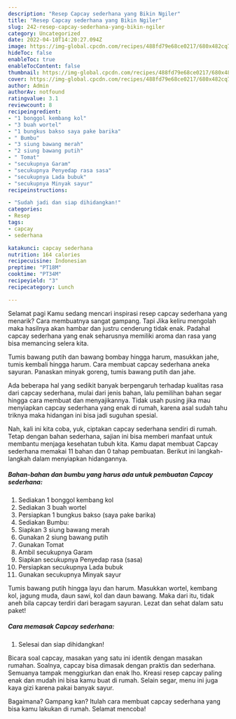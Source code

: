 ```yaml
---
description: "Resep Capcay sederhana yang Bikin Ngiler"
title: "Resep Capcay sederhana yang Bikin Ngiler"
slug: 242-resep-capcay-sederhana-yang-bikin-ngiler
category: Uncategorized
date: 2022-04-10T14:20:27.094Z
image: https://img-global.cpcdn.com/recipes/488fd79e68ce0217/680x482cq70/capcay-sederhana-foto-resep-utama.jpg
hideToc: false
enableToc: true
enableTocContent: false
thumbnail: https://img-global.cpcdn.com/recipes/488fd79e68ce0217/680x482cq70/capcay-sederhana-foto-resep-utama.jpg
cover: https://img-global.cpcdn.com/recipes/488fd79e68ce0217/680x482cq70/capcay-sederhana-foto-resep-utama.jpg
author: Admin
authorAv: notfound
ratingvalue: 3.1
reviewcount: 8
recipeingredient:
- "1 bonggol kembang kol"
- "3 buah wortel"
- "1 bungkus bakso saya pake barika"
- " Bumbu"
- "3 siung bawang merah"
- "2 siung bawang putih"
- " Tomat"
- "secukupnya Garam"
- "secukupnya Penyedap rasa sasa"
- "secukupnya Lada bubuk"
- "secukupnya Minyak sayur"
recipeinstructions:

- "Sudah jadi dan siap dihidangkan!"
categories:
- Resep
tags:
- capcay
- sederhana

katakunci: capcay sederhana 
nutrition: 164 calories
recipecuisine: Indonesian
preptime: "PT18M"
cooktime: "PT34M"
recipeyield: "3"
recipecategory: Lunch

---
```



Selamat pagi Kamu sedang mencari inspirasi resep capcay sederhana yang menarik? Cara membuatnya sangat gampang. Tapi Jika keliru mengolah maka hasilnya akan hambar dan justru cenderung tidak enak. Padahal capcay sederhana yang enak seharusnya memiliki aroma dan rasa yang bisa memancing selera kita.


Tumis bawang putih dan bawang bombay hingga harum, masukkan jahe, tumis kembali hingga harum. Cara membuat capcay sederhana aneka sayuran. Panaskan minyak goreng, tumis bawang putih dan jahe.

Ada beberapa hal yang sedikit banyak berpengaruh terhadap kualitas rasa dari capcay sederhana, mulai dari jenis bahan, lalu pemilihan bahan segar hingga cara membuat dan menyajikannya. Tidak usah pusing jika mau menyiapkan capcay sederhana yang enak di rumah, karena asal sudah tahu triknya maka hidangan ini bisa jadi suguhan spesial.


Nah, kali ini kita coba, yuk, ciptakan capcay sederhana sendiri di rumah. Tetap dengan bahan sederhana, sajian ini bisa memberi manfaat untuk membantu menjaga kesehatan tubuh kita. Kamu dapat membuat Capcay sederhana memakai 11 bahan dan 0 tahap pembuatan. Berikut ini langkah-langkah dalam menyiapkan hidangannya.

<!--inarticleads1-->

##### Bahan-bahan dan bumbu yang harus ada untuk pembuatan Capcay sederhana:

1. Sediakan 1 bonggol kembang kol
1. Sediakan 3 buah wortel
1. Persiapkan 1 bungkus bakso (saya pake barika)
1. Sediakan  Bumbu:
1. Siapkan 3 siung bawang merah
1. Gunakan 2 siung bawang putih
1. Gunakan  Tomat
1. Ambil secukupnya Garam
1. Siapkan secukupnya Penyedap rasa (sasa)
1. Persiapkan secukupnya Lada bubuk
1. Gunakan secukupnya Minyak sayur


Tumis bawang putih hingga layu dan harum. Masukkan wortel, kembang kol, jagung muda, daun sawi, kol dan daun bawang. Maka dari itu, tidak aneh bila capcay terdiri dari beragam sayuran. Lezat dan sehat dalam satu paket! 

<!--inarticleads2-->

##### Cara memasak Capcay sederhana:


1. Selesai dan siap dihidangkan!

Bicara soal capcay, masakan yang satu ini identik dengan masakan rumahan. Soalnya, capcay bisa dimasak dengan praktis dan sederhana. Semuanya tampak menggiurkan dan enak lho. Kreasi resep capcay paling enak dan mudah ini bisa kamu buat di rumah. Selain segar, menu ini juga kaya gizi karena pakai banyak sayur. 

Bagaimana? Gampang kan? Itulah cara membuat capcay sederhana yang bisa kamu lakukan di rumah. Selamat mencoba!
